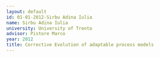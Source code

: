 ```yaml
---
layout: default 
id: 01-01-2012-Sirbu Adina Iulia
name: Sirbu Adina Iulia
university: University of Trento
advisor: Pistore Marco
year: 2012
title: Corrective Evolution of adaptable process models
---
```

